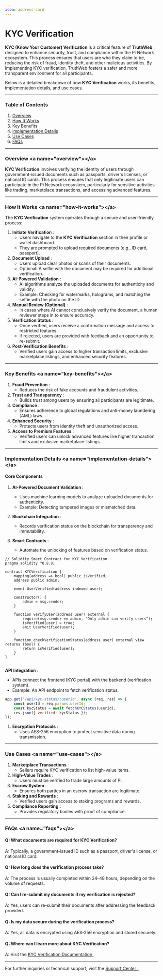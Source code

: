 ```yaml
---
icon: address-card
---
```


# KYC Verification

**KYC (Know Your Customer) Verification** is a critical feature of **TruthWeb** , designed to enhance security, trust, and compliance within the Pi Network ecosystem. This process ensures that users are who they claim to be, reducing the risk of fraud, identity theft, and other malicious activities. By implementing KYC verification, TruthWeb fosters a safer and more transparent environment for all participants.

Below is a detailed breakdown of how **KYC Verification** works, its benefits, implementation details, and use cases.

***

### **Table of Contents**

1. [Overview](kyc-verification.md#overview-less-than-a-name-overview-greater-than-less-than-a-greater-than)
2. [How It Works](kyc-verification.md#how-it-works-less-than-a-name-how-it-works-greater-than-less-than-a-greater-than)
3. [Key Benefits](kyc-verification.md#key-benefits-less-than-a-name-key-benefits-greater-than-less-than-a-greater-than)
4. [Implementation Details](kyc-verification.md#implementation-details-less-than-a-name-implementation-details-greater-than-less-than-a-greater-than)
5. [Use Cases](kyc-verification.md#use-cases-less-than-a-name-use-cases-greater-than-less-than-a-greater-than)
6. [FAQs](kyc-verification.md#faqs-less-than-a-name-faqs-greater-than-less-than-a-greater-than)

***

### **Overview** \<a name="overview">\</a>

**KYC Verification** involves verifying the identity of users through government-issued documents such as passports, driver's licenses, or national ID cards. This process ensures that only legitimate users can participate in the Pi Network ecosystem, particularly for sensitive activities like trading, marketplace transactions, and accessing advanced features.

***

### **How It Works** \<a name="how-it-works">\</a>

The **KYC Verification** system operates through a secure and user-friendly process:

1. **Initiate Verification** :
   * Users navigate to the **KYC Verification** section in their profile or wallet dashboard.
   * They are prompted to upload required documents (e.g., ID card, passport).
2. **Document Upload** :
   * Users upload clear photos or scans of their documents.
   * Optional: A selfie with the document may be required for additional verification.
3. **AI-Powered Validation** :
   * AI algorithms analyze the uploaded documents for authenticity and validity.
   * Example: Checking for watermarks, holograms, and matching the selfie with the photo on the ID.
4. **Manual Review (Optional)** :
   * In cases where AI cannot conclusively verify the document, a human reviewer steps in to ensure accuracy.
5. **Verification Status** :
   * Once verified, users receive a confirmation message and access to restricted features.
   * If rejected, users are provided with feedback and an opportunity to re-submit.
6. **Post-Verification Benefits** :
   * Verified users gain access to higher transaction limits, exclusive marketplace listings, and enhanced security features.

***

### **Key Benefits** \<a name="key-benefits">\</a>

1. **Fraud Prevention** :
   * Reduces the risk of fake accounts and fraudulent activities.
2. **Trust and Transparency** :
   * Builds trust among users by ensuring all participants are legitimate.
3. **Compliance** :
   * Ensures adherence to global regulations and anti-money laundering (AML) laws.
4. **Enhanced Security** :
   * Protects users from identity theft and unauthorized access.
5. **Access to Premium Features** :
   * Verified users can unlock advanced features like higher transaction limits and exclusive marketplace listings.

***

### **Implementation Details** \<a name="implementation-details">\</a>

#### **Core Components**

1. **AI-Powered Document Validation** :
   * Uses machine learning models to analyze uploaded documents for authenticity.
   * Example: Detecting tampered images or mismatched data.
2. **Blockchain Integration** :
   * Records verification status on the blockchain for transparency and immutability.
3.  **Smart Contracts** :

    * Automate the unlocking of features based on verification status.



```solution-file
// Solidity Smart Contract for KYC Verification
pragma solidity ^0.8.0;

contract KYCVerification {
    mapping(address => bool) public isVerified;
    address public admin;

    event UserVerified(address indexed user);

    constructor() {
        admin = msg.sender;
    }

    function verifyUser(address user) external {
        require(msg.sender == admin, "Only admin can verify users");
        isVerified[user] = true;
        emit UserVerified(user);
    }

    function checkVerificationStatus(address user) external view returns (bool) {
        return isVerified[user];
    }
}


```

**API Integration** :

* APIs connect the frontend (KYC portal) with the backend (verification system).
* Example: An API endpoint to fetch verification status.

```javascript
app.get('/api/kyc-status/:userId', async (req, res) => {
    const userId = req.params.userId;
    const kycStatus = await fetchKYCStatus(userId);
    res.json({ verified: kycStatus });
});
```

1. **Encryption Protocols** :
   * Uses AES-256 encryption to protect sensitive data during transmission.

***

### **Use Cases** \<a name="use-cases">\</a>

1. **Marketplace Transactions** :
   * Sellers require KYC verification to list high-value items.
2. **High-Value Trades** :
   * Users must be verified to trade large amounts of Pi.
3. **Escrow System** :
   * Ensures both parties in an escrow transaction are legitimate.
4. **Staking and Rewards** :
   * Verified users gain access to staking programs and rewards.
5. **Compliance Reporting** :
   * Provides regulatory bodies with proof of compliance.

***

### **FAQs** \<a name="faqs">\</a>

#### Q: What documents are required for KYC Verification?

A: Typically, a government-issued ID such as a passport, driver's license, or national ID card.

#### Q: How long does the verification process take?

A: The process is usually completed within 24–48 hours, depending on the volume of requests.

#### Q: Can I re-submit my documents if my verification is rejected?

A: Yes, users can re-submit their documents after addressing the feedback provided.

#### Q: Is my data secure during the verification process?

A: Yes, all data is encrypted using AES-256 encryption and stored securely.

#### Q: Where can I learn more about KYC Verification?

A: Visit the [KYC Verification Documentation ](https://your-gitbook-space.gitbook.io/kyc-verification).

***

For further inquiries or technical support, visit the [Support Center ](https://your-gitbook-space.gitbook.io/support?spm=a2ty_o01.29997173.0.0.21b05171vhcKZ7)[.](../support.md)
